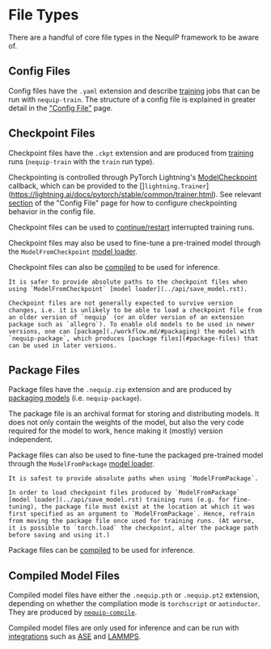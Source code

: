 # File Types

There are a handful of core file types in the NequIP framework to be aware of.

## Config Files

Config files have the `.yaml` extension and describe [training](./workflow.md/#training) jobs that can be run with `nequip-train`. The structure of a config file is explained in greater detail in the ["Config File"](./config.md) page.

## Checkpoint Files

Checkpoint files have the `.ckpt` extension and are produced from [training](./workflow.md/#training) runs (`nequip-train` with the `train` run type). 

Checkpointing is controlled through PyTorch Lightning's [ModelCheckpoint](https://lightning.ai/docs/pytorch/stable/api/lightning.pytorch.callbacks.ModelCheckpoint.html#lightning.pytorch.callbacks.ModelCheckpoint) callback, which can be provided to the []`lightning.Trainer`](https://lightning.ai/docs/pytorch/stable/common/trainer.html). See relevant [section](./config.md/#trainer) of the "Config File" page for how to configure checkpointing behavior in the config file.

Checkpoint files can be used to [continue/restart](./workflow.md/#restarts) interrupted training runs.

Checkpoint files may also be used to fine-tune a pre-trained model through the `ModelFromCheckpoint` [model loader](../api/save_model.rst).

Checkpoint files can also be [compiled](./workflow.md/#compilation) to be used for inference.

```{tip}
It is safer to provide absolute paths to the checkpoint files when using `ModelFromCheckpoint` [model loader](../api/save_model.rst).
```

```{warning}
Checkpoint files are not generally expected to survive version changes, i.e. it is unlikely to be able to load a checkpoint file from an older version of `nequip` (or an older version of an extension package such as `allegro`). To enable old models to be used in newer versions, one can [package](./workflow.md/#packaging) the model with `nequip-package`, which produces [package files](#package-files) that can be used in later versions.
```

## Package Files

Package files have the `.nequip.zip` extension and are produced by [packaging models](./workflow.md/#packaging) (i.e. `nequip-package`).

The package file is an archival format for storing and distributing models. It does not only contain the weights of the model, but also the very code required for the model to work, hence making it (mostly) version independent.

Package files can also be used to fine-tune the packaged pre-trained model through the `ModelFromPackage` [model loader](../api/save_model.rst).

```{important}
It is safest to provide absolute paths when using `ModelFromPackage`.

In order to load checkpoint files produced by `ModelFromPackage` [model loader](../api/save_model.rst) training runs (e.g. for fine-tuning), the package file must exist at the location at which it was first specified as an argument to `ModelFromPackage`. Hence, refrain from moving the package file once used for training runs. (At worse, it is possible to `torch.load` the checkpoint, alter the package path before saving and using it.)
```

Package files can be [compiled](./workflow.md/#compilation) to be used for inference.

## Compiled Model Files

Compiled model files have either the `.nequip.pth` or `.nequip.pt2` extension, depending on whether the compilation mode is `torchscript` or `aotinductor`. They are produced by [`nequip-compile`](./workflow.md/#compilation).

Compiled model files are only used for inference and can be run with [integrations](../integrations/all.rst) such as [ASE](../integrations/ase.md) and [LAMMPS](../integrations/lammps.md).

